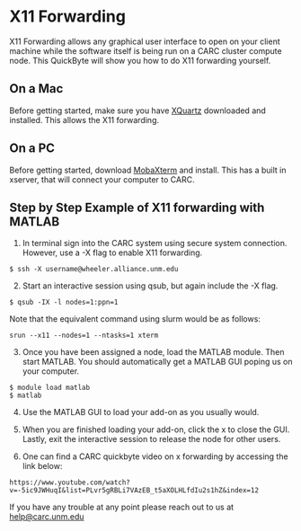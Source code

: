# X11 Forwarding 

X11 Forwarding allows any graphical user interface to open on your client machine while the software itself is being run on a 
CARC cluster compute node. This QuickByte will show you how to do X11 forwarding yourself. 


## On a Mac

Before getting started, make sure you have [XQuartz](https://www.xquartz.org) downloaded and installed. This allows the X11 
forwarding. 


## On a PC

Before getting started, download [MobaXterm](https://mobaxterm.mobatek.net) and install. This has a built in xserver, that will connect your computer to CARC. 


## Step by Step Example of X11 forwarding with MATLAB

1. In terminal sign into the CARC system using secure system connection. However, use a -X flag to enable X11 forwarding. 

``` 
$ ssh -X username@wheeler.alliance.unm.edu
```

2. Start an interactive session using qsub, but again include the -X flag. 

```
$ qsub -IX -l nodes=1:ppn=1
```

Note that the equivalent command using slurm would be as follows:

```
srun --x11 --nodes=1 --ntasks=1 xterm
```

3. Once you have been assigned a node, load the MATLAB module. Then start MATLAB. You should automatically get a MATLAB GUI 
poping us on your computer. 

``` 
$ module load matlab
$ matlab
```

4. Use the MATLAB GUI to load your add-on as you usually would. 

5. When you are finished loading your add-on, click the x to close the GUI. Lastly, exit the interactive session to release the 
node for other users. 

6. One can find a CARC quickbyte video on x forwarding by accessing the link below:

```
https://www.youtube.com/watch?v=-5ic9JWHuqI&list=PLvr5gRBLi7VAzEB_t5aXOLHLfdIu2s1hZ&index=12
```

If you have any trouble at any point please reach out to us at help@carc.unm.edu 

